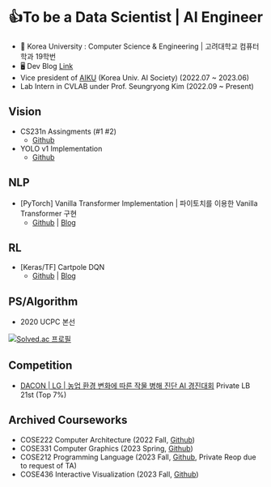 <!-- **loggerJK/loggerJK** is a ✨ _special_ ✨ repository because its `README.md` (this file) appears on your GitHub profile. -->

<!-- Here are some ideas to get you started: -->

# 👍To be a Data Scientist | AI Engineer
- 🐯 Korea University : Computer Science & Engineering | 고려대학교 컴퓨터학과 19학번
- 🖥️ Dev Blog [Link](http://loggerJK.github.io)
- Vice president of [AIKU](https://aiku.notion.site/) (Korea Univ. AI Society) (2022.07 ~ 2023.06)
- Lab Intern in CVLAB under Prof. Seungryong Kim (2022.09 ~ Present)

## Vision
- CS231n Assingments (#1 #2)
  - [Github](https://github.com/loggerJK/cs231n)
- YOLO v1 Implementation
  - [Github](https://github.com/loggerJK/YOLO)

## NLP
- [PyTorch] Vanilla Transformer Implementation | 파이토치를 이용한 Vanilla Transformer 구현 
  - [Github](https://github.com/loggerJK/transformer-implementation) | [Blog](https://loggerjk.github.io/pytorch/Transformer/)

## RL
- [Keras/TF] Cartpole DQN 
  - [Github](https://github.com/loggerJK/cartpole_DQN) | [Blog](https://loggerjk.github.io/deeplearning/%EA%B0%95%ED%99%94%ED%95%99%EC%8A%B5-Tensorflow%EB%A5%BC-%EC%9D%B4%EC%9A%A9%ED%95%9C-DQN-%EA%B5%AC%ED%98%84-(cartpole_v0)/)

## PS/Algorithm
- 2020 UCPC 본선
  
[![Solved.ac 프로필](http://mazassumnida.wtf/api/generate_badge?boj=jiwon7258)](https://solved.ac/jiwon7258)


## Competition
- [DACON | LG | 농업 환경 변화에 따른 작물 병해 진단 AI 경진대회](https://dacon.io/competitions/official/235870/leaderboard) Private LB 21st (Top 7%)

## Archived Courseworks
- COSE222 Computer Architecture (2022 Fall, [Github](https://github.com/loggerJK/COSE222_Computer_Architecture))
- COSE331 Computer Graphics (2023 Spring, [Github](https://github.com/loggerJK/COSE331_Computer_Graphics))
- COSE212 Programming Language (2023 Fall, [Github](https://github.com/loggerJK/COSE212_Programming_Language), Private Reop due to request of TA)
- COSE436 Interactive Visualization (2023 Fall, [Github](https://github.com/loggerJK/COSE436_Interactive_Visualization))
